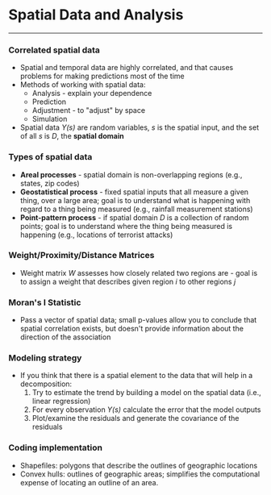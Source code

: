 # Spatial Data and Analysis
----
### Correlated spatial data
- Spatial and temporal data are highly correlated, and that causes problems for making predictions most of the time
- Methods of working with spatial data:
  - Analysis - explain your dependence
  - Prediction
  - Adjustment - to "adjust" by space
  - Simulation
- Spatial data *Y(s)* are random variables, *s* is the spatial input, and the set of all *s* is *D*, the **spatial domain**

### Types of spatial data
- **Areal processes** - spatial domain is non-overlapping regions (e.g., states, zip codes)
- **Geostatistical process** - fixed spatial inputs that all measure a given thing, over a large area; goal is to understand what is happening with regard to a thing being measured (e.g., rainfall measurement stations)
- **Point-pattern process** - if spatial domain *D* is a collection of random points; goal is to understand where the thing being measured is happening (e.g., locations of terrorist attacks)

### Weight/Proximity/Distance Matrices
- Weight matrix *W* assesses how closely related two regions are - goal is to assign a weight that describes given region *i* to other regions *j*

### Moran's I Statistic
- Pass a vector of spatial data; small p-values allow you to conclude that spatial correlation exists, but doesn't provide information about the direction of the association


### Modeling strategy
- If you think that there is a spatial element to the data that will help in a decomposition:
  1. Try to estimate the trend by building a model on the spatial data (i.e., linear regression)
  2. For every observation *Y(s)* calculate the error that the model outputs
  3. Plot/examine the residuals and generate the covariance of the residuals

### Coding implementation
- Shapefiles: polygons that describe the outlines of geographic locations
- Convex hulls: outlines of geographic areas; simplifies the computational expense of locating an outline of an area.
